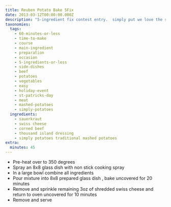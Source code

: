 ```yaml
---
title: Reuben Potato Bake 5Fix
date: 2013-03-12T00:00:00.000Z
description: "5-ingredient fix contest entry.  simply put we love the sandwich and love your mashed potatoes, so we thought we would combine the two for the winning recipe. the recipe was very fitting as we saw the contest and were trying to prepare our weekly menu for st. patrick's day week.\r\n\r\ntips- make sure sauerkraut is well drained and use bavarian style"
taxonomies:
  tags:
    - 60-minutes-or-less
    - time-to-make
    - course
    - main-ingredient
    - preparation
    - occasion
    - 5-ingredients-or-less
    - side-dishes
    - beef
    - potatoes
    - vegetables
    - easy
    - holiday-event
    - st-patricks-day
    - meat
    - mashed-potatoes
    - simply-potatoes
  ingredients:
    - sauerkraut
    - swiss cheese
    - corned beef
    - thousand island dressing
    - simply potatoes traditional mashed potatoes
extra:
  minutes: 45
---
```

 - Pre-heat over to 350 degrees
 - Spray an 8x8 glass dish with non stick cooking spray
 - In a large bowl combine all ingredients
 - Pour mixture into 8x8 prepared glass dish , bake uncovered for 20 minutes
 - Remove and sprinkle remaining 3oz of shredded swiss cheese and return to oven uncovered for 10 minutes
 - Remove and serve
